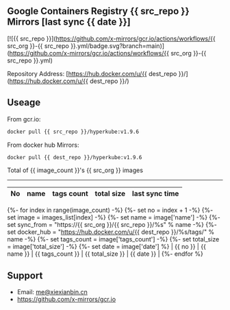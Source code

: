 Google Containers Registry {{ src_repo }} Mirrors [last sync {{ date }}]
-------

[![{{ src_repo }}](https://github.com/x-mirrors/gcr.io/actions/workflows/{{ src_org }}-{{ src_repo }}.yml/badge.svg?branch=main)](https://github.com/x-mirrors/gcr.io/actions/workflows/{{ src_org }}-{{ src_repo }}.yml)

Repository Address: [https://hub.docker.com/u/{{ dest_repo }}/](https://hub.docker.com/u/{{ dest_repo }}/)

Useage
-------

From gcr.io:
```bash
docker pull {{ src_repo }}/hyperkube:v1.9.6
```

From docker hub Mirrors:
```bash
docker pull {{ dest_repo }}/hyperkube:v1.9.6
```

Total of {{ image_count }}'s {{ src_org }} images

-------

| No  | name | tags count | total size | last sync time |
| --- | ----- | ---------- | ---------- | -------------- |
{%- for index in range(image_count) -%}
{%- set no = index + 1 -%}
{%- set image = images_list[index] -%}
{%- set name = image['name'] -%}
{%- set sync_from = "https://{{ src_org }}/{{ src_repo }}/%s" % name -%}
{%- set docker_hub = "https://hub.docker.com/u/{{ dest_repo }}/%s/tags/" % name -%}
{%- set tags_count = image['tags_count'] -%}
{%- set total_size = image['total_size'] -%}
{%- set date = image['date'] %}
| {{ no }} | {{ name }} | {{ tags_count }} | {{ total_size }} | {{ date }} |
{%- endfor %}

Support
-------

- Email: me@xiexianbin.cn
- https://github.com/x-mirrors/gcr.io
